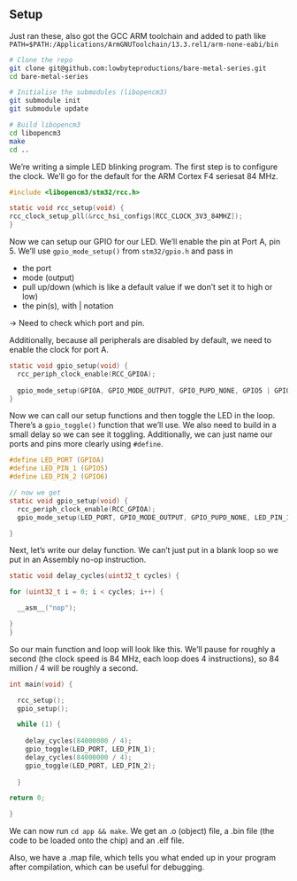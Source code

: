 ## Setup
Just ran these, also got the GCC ARM toolchain and added to path like
`PATH=$PATH:/Applications/ArmGNUToolchain/13.3.rel1/arm-none-eabi/bin`

```bash
# Clone the repo
git clone git@github.com:lowbyteproductions/bare-metal-series.git
cd bare-metal-series

# Initialise the submodules (libopencm3)
git submodule init
git submodule update

# Build libopencm3
cd libopencm3
make
cd ..
```
We’re writing a simple LED blinking program. The first step is to configure the clock. We’ll go for the default for the ARM Cortex F4 seriesat 84 MHz.
```c
#include <libopencm3/stm32/rcc.h>

static void rcc_setup(void) {
rcc_clock_setup_pll(&rcc_hsi_configs[RCC_CLOCK_3V3_84MHZ]);
}
```
Now we can setup our GPIO for our LED. We’ll enable the pin at Port A, pin 5. We’ll use `gpio_mode_setup()` from `stm32/gpio.h` and pass in 
- the port
- mode (output)
- pull up/down (which is like a default value if we don’t set it to high or low)
- the pin(s), with | notation

-> Need to check which port and pin.

Additionally, because all peripherals are disabled by default, we need to enable the clock for port A. 

```c
static void gpio_setup(void) {
  rcc_periph_clock_enable(RCC_GPIOA);
  
  gpio_mode_setup(GPIOA, GPIO_MODE_OUTPUT, GPIO_PUPD_NONE, GPIO5 | GPIO6);
}
```

Now we can call our setup functions and then toggle the LED in the loop. There’s a `gpio_toggle()` function that we’ll use. We also need to build in a small delay so we can see it toggling. 
Additionally, we can just name our ports and pins more clearly using `#define`. 

```c
#define LED_PORT (GPIOA)
#define LED_PIN_1 (GPIO5)
#define LED_PIN_2 (GPIO6)

// now we get
static void gpio_setup(void) {
  rcc_periph_clock_enable(RCC_GPIOA);
  gpio_mode_setup(LED_PORT, GPIO_MODE_OUTPUT, GPIO_PUPD_NONE, LED_PIN_1 | LED_PIN_2);

}
```

Next, let’s write our delay function. We can’t just put in a blank loop so we put in an Assembly no-op instruction.
```c
static void delay_cycles(uint32_t cycles) {

for (uint32_t i = 0; i < cycles; i++) {

  __asm__("nop");

}
}
```

So our main function and loop will look like this. We’ll pause for roughly a second (the clock speed is 84 MHz, each loop does 4 instructions), so 84 million / 4 will be roughly a second.
```c
int main(void) {

  rcc_setup();
  gpio_setup();

  while (1) {
  
    delay_cycles(84000000 / 4);
    gpio_toggle(LED_PORT, LED_PIN_1);
    delay_cycles(84000000 / 4);
    gpio_toggle(LED_PORT, LED_PIN_2);
  
  }

return 0;

}
```
We can now run `cd app && make`. We get an .o (object) file, a .bin file (the code to be loaded onto the chip) and an .elf file. 

Also, we have a .map file, which tells you what ended up in your program after compilation, which can be useful for debugging. 
